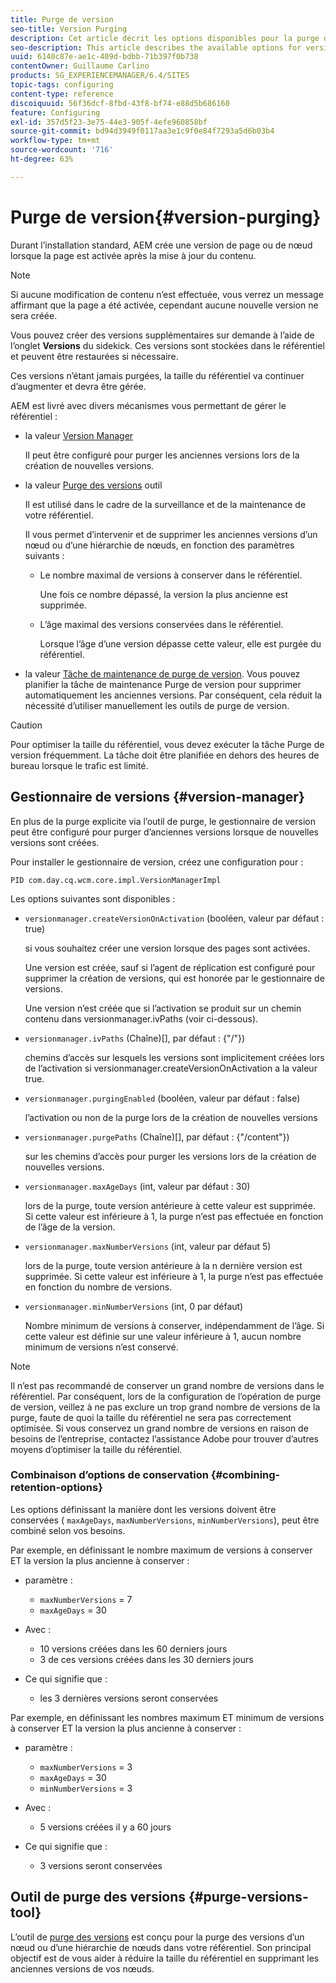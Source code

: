 ```yaml
---
title: Purge de version
seo-title: Version Purging
description: Cet article décrit les options disponibles pour la purge de version.
seo-description: This article describes the available options for version purging.
uuid: 6140c87e-ae1c-409d-bdbb-71b397f0b738
contentOwner: Guillaume Carlino
products: SG_EXPERIENCEMANAGER/6.4/SITES
topic-tags: configuring
content-type: reference
discoiquuid: 56f36dcf-8fbd-43f8-bf74-e88d5b686160
feature: Configuring
exl-id: 357d5f23-3e75-44e3-905f-4efe960858bf
source-git-commit: bd94d3949f0117aa3e1c9f0e84f7293a5d6b03b4
workflow-type: tm+mt
source-wordcount: '716'
ht-degree: 63%

---
```


# Purge de version{#version-purging}

Durant l’installation standard, AEM crée une version de page ou de nœud lorsque la page est activée après la mise à jour du contenu. 

>[!NOTE]
>
>Si aucune modification de contenu n’est effectuée, vous verrez un message affirmant que la page a été activée, cependant aucune nouvelle version ne sera créée.

Vous pouvez créer des versions supplémentaires sur demande à l’aide de l’onglet **Versions** du sidekick. Ces versions sont stockées dans le référentiel et peuvent être restaurées si nécessaire. 

Ces versions n’étant jamais purgées, la taille du référentiel va continuer d’augmenter et devra être gérée.

AEM est livré avec divers mécanismes vous permettant de gérer le référentiel :

* la valeur [Version Manager](#version-manager)

   Il peut être configuré pour purger les anciennes versions lors de la création de nouvelles versions.

* la valeur [Purge des versions](/help/sites-deploying/monitoring-and-maintaining.md#version-purging) outil

   Il est utilisé dans le cadre de la surveillance et de la maintenance de votre référentiel.

    Il vous permet d’intervenir et de supprimer les anciennes versions d’un nœud ou d’une hiérarchie de nœuds, en fonction des paramètres suivants :

   * Le nombre maximal de versions à conserver dans le référentiel.

      Une fois ce nombre dépassé, la version la plus ancienne est supprimée.

   * L’âge maximal des versions conservées dans le référentiel. 

       Lorsque l’âge d’une version dépasse cette valeur, elle est purgée du référentiel. 

* la valeur [Tâche de maintenance de purge de version](/help/sites-administering/operations-dashboard.md#automated-maintenance-tasks). Vous pouvez planifier la tâche de maintenance Purge de version pour supprimer automatiquement les anciennes versions. Par conséquent, cela réduit la nécessité d’utiliser manuellement les outils de purge de version.

>[!CAUTION]
>
>Pour optimiser la taille du référentiel, vous devez exécuter la tâche Purge de version fréquemment. La tâche doit être planifiée en dehors des heures de bureau lorsque le trafic est limité.

## Gestionnaire de versions {#version-manager}

En plus de la purge explicite via l’outil de purge, le gestionnaire de version peut être configuré pour purger d’anciennes versions lorsque de nouvelles versions sont créées.

Pour installer le gestionnaire de version, créez une configuration pour :

`PID com.day.cq.wcm.core.impl.VersionManagerImpl`

Les options suivantes sont disponibles :

* `versionmanager.createVersionOnActivation` (booléen, valeur par défaut : true)

   si vous souhaitez créer une version lorsque des pages sont activées.

   Une version est créée, sauf si l’agent de réplication est configuré pour supprimer la création de versions, qui est honorée par le gestionnaire de versions.

   Une version n’est créée que si l’activation se produit sur un chemin contenu dans versionmanager.ivPaths (voir ci-dessous).

* `versionmanager.ivPaths` (Chaîne)[], par défaut : {&quot;/&quot;})

   chemins d’accès sur lesquels les versions sont implicitement créées lors de l’activation si versionmanager.createVersionOnActivation a la valeur true.

* `versionmanager.purgingEnabled` (booléen, valeur par défaut : false)

   l’activation ou non de la purge lors de la création de nouvelles versions

* `versionmanager.purgePaths` (Chaîne)[], par défaut : {&quot;/content&quot;})

   sur les chemins d’accès pour purger les versions lors de la création de nouvelles versions.

* `versionmanager.maxAgeDays` (int, valeur par défaut : 30)

   lors de la purge, toute version antérieure à cette valeur est supprimée. Si cette valeur est inférieure à 1, la purge n’est pas effectuée en fonction de l’âge de la version.

* `versionmanager.maxNumberVersions` (int, valeur par défaut 5)

   lors de la purge, toute version antérieure à la n dernière version est supprimée. Si cette valeur est inférieure à 1, la purge n’est pas effectuée en fonction du nombre de versions.

* `versionmanager.minNumberVersions` (int, 0 par défaut)

   Nombre minimum de versions à conserver, indépendamment de l’âge. Si cette valeur est définie sur une valeur inférieure à 1, aucun nombre minimum de versions n’est conservé.

>[!NOTE]
>
>Il n’est pas recommandé de conserver un grand nombre de versions dans le référentiel. Par conséquent, lors de la configuration de l’opération de purge de version, veillez à ne pas exclure un trop grand nombre de versions de la purge, faute de quoi la taille du référentiel ne sera pas correctement optimisée. Si vous conservez un grand nombre de versions en raison de besoins de l’entreprise, contactez l’assistance Adobe pour trouver d’autres moyens d’optimiser la taille du référentiel.

### Combinaison d’options de conservation {#combining-retention-options}

Les options définissant la manière dont les versions doivent être conservées ( `maxAgeDays`, `maxNumberVersions`, `minNumberVersions`), peut être combiné selon vos besoins.

Par exemple, en définissant le nombre maximum de versions à conserver ET la version la plus ancienne à conserver :

* paramètre :

   * `maxNumberVersions` = 7
   * `maxAgeDays` = 30

* Avec :

   * 10 versions créées dans les 60 derniers jours
   * 3 de ces versions créées dans les 30 derniers jours 

* Ce qui signifie que :

   * les 3 dernières versions seront conservées 

Par exemple, en définissant les nombres maximum ET minimum de versions à conserver ET la version la plus ancienne à conserver :

* paramètre :

   * `maxNumberVersions` = 3
   * `maxAgeDays` = 30
   * `minNumberVersions` = 3

* Avec :

   * 5 versions créées il y a 60 jours

* Ce qui signifie que :

   * 3 versions seront conservées

## Outil de purge des versions {#purge-versions-tool}

L’outil de [purge des versions](/help/sites-deploying/monitoring-and-maintaining.md#purgeversionstool) est conçu pour la purge des versions d’un nœud ou d’une hiérarchie de nœuds dans votre référentiel. Son principal objectif est de vous aider à réduire la taille du référentiel en supprimant les anciennes versions de vos nœuds. 

